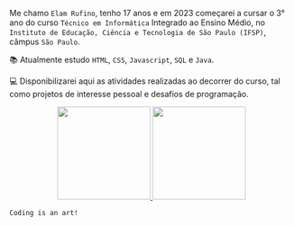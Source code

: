 Me chamo `Elam Rufino`, tenho 17 anos e em 2023 começarei a cursar o 3° ano do curso `Técnico em Informática` Integrado ao Ensino Médio, no `Instituto de Educação, Ciência e Tecnologia de São Paulo (IFSP)`, câmpus `São Paulo`.

📚 Atualmente estudo `HTML`, `CSS`, `Javascript`, `SQL` e `Java`.

:computer: Disponibilizarei aqui as atividades realizadas ao decorrer do curso, tal como projetos de interesse pessoal e desafios de programação.

<div align="center">
  <a href="https://github.com/elamrs">
  <img height="165em" src="https://github-readme-stats.vercel.app/api?username=elamrs&show_icons=true&theme=dark&include_all_commits=true&count_private=true"/>
  <img height="165em" src="https://github-readme-stats.vercel.app/api/top-langs/?username=elamrs&layout=compact&langs_count=7&theme=dracula"/>
  </a>
</div>


`Coding is an art!`
